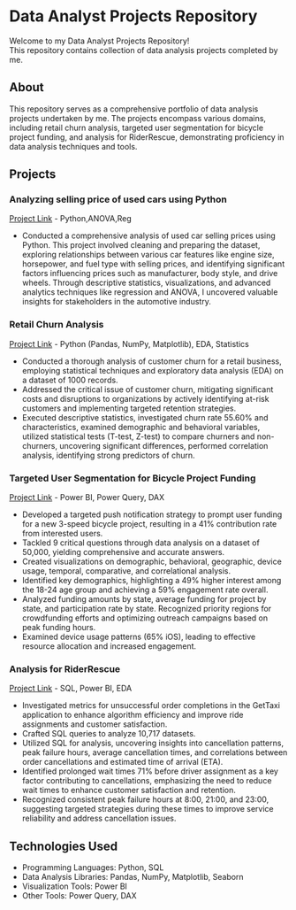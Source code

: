 # Data Analyst Projects Repository

Welcome to my Data Analyst Projects Repository! \
This repository contains  collection of data analysis projects completed by me.

## About

This repository serves as a comprehensive portfolio of data analysis projects undertaken by me. The projects encompass various domains, including retail churn analysis, targeted user segmentation for bicycle project funding, and analysis for RiderRescue, demonstrating proficiency in data analysis techniques and tools.

## Projects

### Analyzing selling price of used cars using Python
[Project Link](https://github.com/pallavisingh02/Projects/tree/main/Analyzing%20selling%20price%20of%20used%20cars) - Python,ANOVA,Reg

-  Conducted a comprehensive analysis of used car selling prices using Python. This project involved cleaning and preparing the dataset, exploring relationships between various car features like engine size, horsepower, and fuel type with selling prices, and identifying significant factors influencing prices such as manufacturer, body style, and drive wheels. Through descriptive statistics, visualizations, and advanced analytics techniques like regression and ANOVA, I uncovered valuable insights for stakeholders in the automotive industry.

### Retail Churn Analysis

[Project Link](https://github.com/pallavisingh02/Projects/tree/main/Online_Customer_Churn) - Python (Pandas, NumPy, Matplotlib), EDA, Statistics
- Conducted a thorough analysis of customer churn for a retail business, employing statistical techniques and exploratory data analysis (EDA) on a dataset of 1000 records.
- Addressed the critical issue of customer churn, mitigating significant costs and disruptions to organizations by actively identifying at-risk customers and implementing targeted retention strategies.
- Executed descriptive statistics, investigated churn rate 55.60% and characteristics, examined demographic and behavioral variables, utilized statistical tests (T-test, Z-test) to compare churners and non-churners, uncovering significant differences, performed correlation analysis, identifying strong predictors of churn.
### Targeted User Segmentation for Bicycle Project Funding
[Project Link](https://github.com/pallavisingh02/Projects/tree/main/Targeted_User_Segmentation) - Power BI, Power Query, DAX
- Developed a targeted push notification strategy to prompt user funding for a new 3-speed bicycle project, resulting in a 41% contribution rate from interested users.
- Tackled 9 critical questions through data analysis on a dataset of 50,000, yielding comprehensive and accurate answers.
- Created visualizations on demographic, behavioral, geographic, device usage, temporal, comparative, and correlational analysis.
- Identified key demographics, highlighting a 49% higher interest among the 18-24 age group and achieving a 59% engagement rate overall.
- Analyzed funding amounts by state, average funding for project by state, and participation rate by state.
Recognized priority regions for crowdfunding efforts and optimizing outreach campaigns based on peak funding hours.
- Examined device usage patterns (65% iOS), leading to effective resource allocation and increased engagement.
### Analysis for RiderRescue
[Project Link](https://github.com/pallavisingh02/Projects/tree/main/Analysis_For_RideRescue) - SQL, Power BI, EDA
- Investigated metrics for unsuccessful order completions in the GetTaxi application to enhance algorithm efficiency and improve ride assignments and customer satisfaction.
- Crafted SQL queries to analyze 10,717 datasets.
- Utilized SQL for analysis, uncovering insights into cancellation patterns, peak failure hours, average cancellation times, and correlations between order cancellations and estimated time of arrival (ETA).
- Identified prolonged wait times 71% before driver assignment as a key factor contributing to cancellations, emphasizing the need to reduce wait times to enhance customer satisfaction and retention.
- Recognized consistent peak failure hours at 8:00, 21:00, and 23:00, suggesting targeted strategies during these times to improve service reliability and address cancellation issues.
## Technologies Used
- Programming Languages: Python, SQL
- Data Analysis Libraries: Pandas, NumPy, Matplotlib, Seaborn
- Visualization Tools: Power BI
- Other Tools: Power Query, DAX

